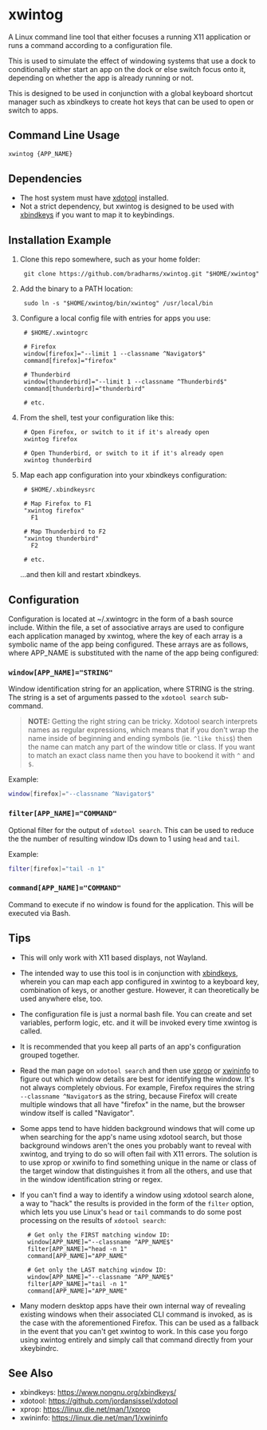 # xwintog

A Linux command line tool that either focuses a running X11 application or runs
a command according to a configuration file.

This is used to simulate the effect of windowing systems that use a dock to
conditionally either start an app on the dock or else switch focus onto it,
depending on whether the app is already running or not.

This is designed to be used in conjunction with a global keyboard shortcut
manager such as xbindkeys to create hot keys that can be used to open or
switch to apps.

## Command Line Usage

```bash
xwintog {APP_NAME}
```

## Dependencies

- The host system must have [xdotool](https://github.com/jordansissel/xdotool) installed.
- Not a strict dependency, but xwintog is designed to be used with [xbindkeys](https://www.nongnu.org/xbindkeys/) if you want to map it to keybindings.

## Installation Example

1. Clone this repo somewhere, such as your home folder:

        git clone https://github.com/bradharms/xwintog.git "$HOME/xwintog"

2. Add the binary to a PATH location:

        sudo ln -s "$HOME/xwintog/bin/xwintog" /usr/local/bin

3. Configure a local config file with entries for apps you use:

        # $HOME/.xwintogrc

        # Firefox
        window[firefox]="--limit 1 --classname ^Navigator$"
        command[firefox]="firefox"

        # Thunderbird
        window[thunderbird]="--limit 1 --classname ^Thunderbird$"
        command[thunderbird]="thunderbird"

        # etc.

4. From the shell, test your configuration like this:

        # Open Firefox, or switch to it if it's already open
        xwintog firefox

        # Open Thunderbird, or switch to it if it's already open
        xwintog thunderbird

5. Map each app configuration into your xbindkeys configuration:

        # $HOME/.xbindkeysrc

        # Map Firefox to F1
        "xwintog firefox"
          F1

        # Map Thunderbird to F2
        "xwintog thunderbird"
          F2

        # etc.

    ...and then kill and restart xbindkeys.

## Configuration

Configuration is located at ~/.xwintogrc in the form of a bash source
include. Within the file, a set of associative arrays are used to configure
each application managed by xwintog, where the key of each array is a
symbolic name of the app being configured. These arrays are as follows,
where APP_NAME is substituted with the name of the app being configured:

### `window[APP_NAME]="STRING"`

Window identification string for an application, where STRING is the string.
The string is a set of arguments passed to the `xdotool search`
sub-command.

> **NOTE:** Getting the right string can be tricky. Xdotool search interprets
> names as regular expressions, which means that if you don't wrap the name
> inside of beginning and ending symbols (ie. `^like this$`) then the name can
> match any part of the window title or class. If you want to match an exact
> class name then you have to bookend it with `^` and `$`.

Example:

```bash
window[firefox]="--classname ^Navigator$"
```

### `filter[APP_NAME]="COMMAND"`

Optional filter for the output of `xdotool search`. This can be used to reduce
the the number of resulting window IDs down to 1 using `head` and `tail`.

Example:

```bash
filter[firefox]="tail -n 1"
```

### `command[APP_NAME]="COMMAND"`

Command to execute if no window is found for the application. This will
be executed via Bash.

## Tips

- This will only work with X11 based displays, not Wayland.

- The intended way to use this tool is in conjunction with [xbindkeys](https://www.nongnu.org/xbindkeys/), wherein
  you can map each app configured in xwintog to a keyboard key, combination
  of keys, or another gesture. However, it can theoretically be used anywhere
  else, too.

- The configuration file is just a normal bash file. You can create and set
  variables, perform logic, etc. and it will be invoked every time xwintog is
  called.

- It is recommended that you keep all parts of an app's configuration grouped
  together.

- Read the man page on `xdotool search` and then use
  [xprop](https://linux.die.net/man/1/xprop) or
  [xwininfo](https://linux.die.net/man/1/xwininfo) to figure out which window
  details are best for identifying the window. It's not always completely
  obvious. For example, Firefox requires the string `--classname ^Navigator$` as
  the string, because Firefox will create multiple windows that all have
  "firefox" in the name, but the browser window itself is called "Navigator".

- Some apps tend to have hidden background windows that will come up when
  searching for the app's name using xdotool search, but those background
  windows aren't the ones you probably want to reveal with xwintog, and trying
  to do so will often fail with X11 errors. The solution is to use xprop or
  xwinifo to find something unique in the name or class of the target window
  that distinguishes it from all the others, and use that in the window
  identification string or regex.

- If you can't find a way to identify a window using xdotool search alone, a
  way to "hack" the results is provided in the form of the `filter` option,
  which lets you use Linux's `head` or `tail` commands to do some post
  processing on the results of `xdotool search`:

        # Get only the FIRST matching window ID:
        window[APP_NAME]="--classname ^APP_NAME$"
        filter[APP_NAME]="head -n 1"
        command[APP_NAME]="APP_NAME"

        # Get only the LAST matching window ID:
        window[APP_NAME]="--classname ^APP_NAME$"
        filter[APP_NAME]="tail -n 1"
        command[APP_NAME]="APP_NAME"

- Many modern desktop apps have their own internal way of revealing existing
  windows when their associated CLI command is invoked, as is the case with the
  aforementioned Firefox. This can be used as a fallback in the event that you
  can't get xwintog to work. In this case you forgo using xwintog entirely and
  simply call that command directly from your xkeybindrc.

## See Also

- xbindkeys: <https://www.nongnu.org/xbindkeys/>
- xdotool: <https://github.com/jordansissel/xdotool>
- xprop: <https://linux.die.net/man/1/xprop>
- xwininfo: <https://linux.die.net/man/1/xwininfo>
